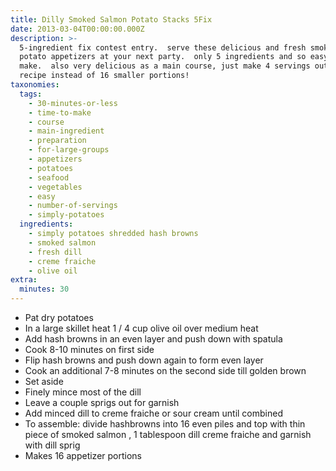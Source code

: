 ```yaml
---
title: Dilly Smoked Salmon Potato Stacks 5Fix
date: 2013-03-04T00:00:00.000Z
description: >-
  5-ingredient fix contest entry.  serve these delicious and fresh smoked salmon
  potato appetizers at your next party.  only 5 ingredients and so easy to
  make.  also very delicious as a main course, just make 4 servings out of the
  recipe instead of 16 smaller portions!
taxonomies:
  tags:
    - 30-minutes-or-less
    - time-to-make
    - course
    - main-ingredient
    - preparation
    - for-large-groups
    - appetizers
    - potatoes
    - seafood
    - vegetables
    - easy
    - number-of-servings
    - simply-potatoes
  ingredients:
    - simply potatoes shredded hash browns
    - smoked salmon
    - fresh dill
    - creme fraiche
    - olive oil
extra:
  minutes: 30
---
```

 - Pat dry potatoes
 - In a large skillet heat 1 / 4 cup olive oil over medium heat
 - Add hash browns in an even layer and push down with spatula
 - Cook 8-10 minutes on first side
 - Flip hash browns and push down again to form even layer
 - Cook an additional 7-8 minutes on the second side till golden brown
 - Set aside
 - Finely mince most of the dill
 - Leave a couple sprigs out for garnish
 - Add minced dill to creme fraiche or sour cream until combined
 - To assemble: divide hashbrowns into 16 even piles and top with thin piece of smoked salmon , 1 tablespoon dill creme fraiche and garnish with dill sprig
 - Makes 16 appetizer portions
